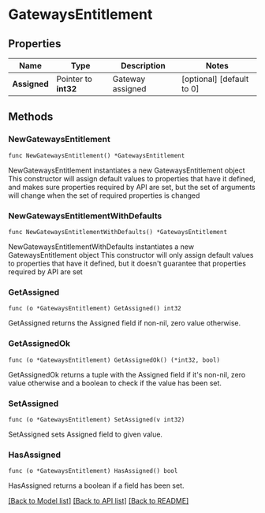# GatewaysEntitlement

## Properties

Name | Type | Description | Notes
------------ | ------------- | ------------- | -------------
**Assigned** | Pointer to **int32** | Gateway assigned | [optional] [default to 0]

## Methods

### NewGatewaysEntitlement

`func NewGatewaysEntitlement() *GatewaysEntitlement`

NewGatewaysEntitlement instantiates a new GatewaysEntitlement object
This constructor will assign default values to properties that have it defined,
and makes sure properties required by API are set, but the set of arguments
will change when the set of required properties is changed

### NewGatewaysEntitlementWithDefaults

`func NewGatewaysEntitlementWithDefaults() *GatewaysEntitlement`

NewGatewaysEntitlementWithDefaults instantiates a new GatewaysEntitlement object
This constructor will only assign default values to properties that have it defined,
but it doesn't guarantee that properties required by API are set

### GetAssigned

`func (o *GatewaysEntitlement) GetAssigned() int32`

GetAssigned returns the Assigned field if non-nil, zero value otherwise.

### GetAssignedOk

`func (o *GatewaysEntitlement) GetAssignedOk() (*int32, bool)`

GetAssignedOk returns a tuple with the Assigned field if it's non-nil, zero value otherwise
and a boolean to check if the value has been set.

### SetAssigned

`func (o *GatewaysEntitlement) SetAssigned(v int32)`

SetAssigned sets Assigned field to given value.

### HasAssigned

`func (o *GatewaysEntitlement) HasAssigned() bool`

HasAssigned returns a boolean if a field has been set.


[[Back to Model list]](../README.md#documentation-for-models) [[Back to API list]](../README.md#documentation-for-api-endpoints) [[Back to README]](../README.md)


